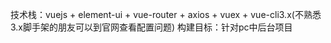 技术栈：vuejs + element-ui + vue-router + axios + vuex + vue-cli3.x(不熟悉3.x脚手架的朋友可以到官网查看配置问题)
构建目标：针对pc中后台项目


